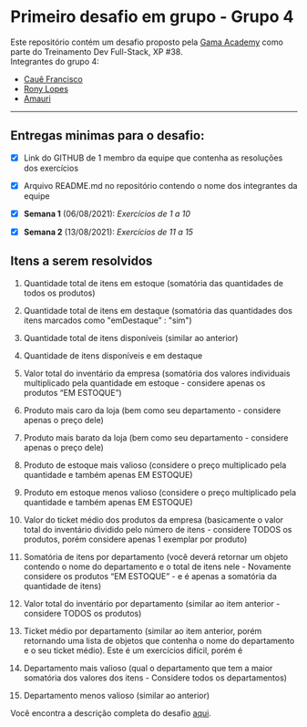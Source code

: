 # Primeiro desafio em grupo - Grupo 4


Este repositório contém um desafio proposto pela [Gama Academy](https://gama.academy) como parte do Treinamento Dev Full-Stack, XP #38. \
Integrantes do grupo 4:
* [Cauê Francisco](https://github.com/cauefrancisco/)
* [Rony Lopes](https://github.com/RonyLopes/)
* [Amauri](https://github.com/amauriaureo/) 

<hr>

## Entregas minimas para o desafio:

- [x] Link do GITHUB de 1 membro da equipe que contenha as resoluções dos exercícios

- [x] Arquivo README.md no repositório contendo o nome dos integrantes da equipe

- [x] **Semana 1** (06/08/2021):  *Exercícios de 1 a 10*

- [x] **Semana 2** (13/08/2021): *Exercícios de 11 a 15*


## Itens a serem resolvidos

1. Quantidade total de itens em estoque (somatória das quantidades de todos os produtos)

2. Quantidade total de itens em destaque (somatória das quantidades dos itens marcados como "emDestaque” : "sim")

3. Quantidade total de itens disponíveis (similar ao anterior)

4. Quantidade de itens disponíveis e em destaque

5. Valor total do inventário da empresa (somatória dos valores individuais multiplicado pela quantidade em estoque - considere apenas os produtos “EM ESTOQUE”)

6. Produto mais caro da loja (bem como seu departamento - considere apenas o preço dele)

7. Produto mais barato da loja (bem como seu departamento - considere apenas o preço dele)

8. Produto de estoque mais valioso (considere o preço multiplicado pela quantidade e também apenas EM ESTOQUE)

9. Produto em estoque menos valioso (considere o preço multiplicado pela quantidade e também apenas EM ESTOQUE)

10. Valor do ticket médio dos produtos da empresa (basicamente o valor total do inventário dividido pelo número de itens - considere TODOS os produtos, porém considere apenas 1 exemplar por produto)

11. Somatória de itens por departamento (você deverá retornar um objeto contendo o nome do departamento e o total de itens nele - Novamente considere os produtos “EM ESTOQUE” - e é apenas a somatória da quantidade de itens)

12. Valor total do inventário por departamento (similar ao item anterior - considere TODOS os produtos)

13. Ticket médio por departamento (similar ao item anterior, porém retornando uma lista de objetos que contenha o nome do departamento e o seu ticket médio). Este é um exercícios difícil, porém é 

14. Departamento mais valioso (qual o departamento que tem a maior somatória dos valores dos itens - Considere todos os departamentos)

15. Departamento menos valioso (similar ao anterior)


Você encontra a descrição completa do desafio [aqui](https://github.com/amauriaureo/desafioDoisGama/tree/main/desafioEmGrupo1).



